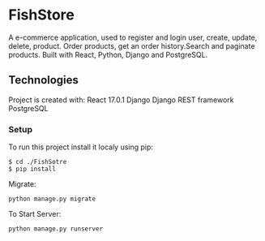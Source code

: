 # FishStore
A e-commerce application, used to register and login user, create, update, delete, product. Order products, get an order history.Search and paginate products.
Built with React, Python, Django and PostgreSQL. 

## Technologies

Project is created with:
React 17.0.1
Django
Django REST framework
PostgreSQL

### Setup
To run this project install it localy using pip:

```
$ cd ./FishSotre
$ pip install 
```
Migrate:
```
python manage.py migrate
```
To Start Server:

```
python manage.py runserver
